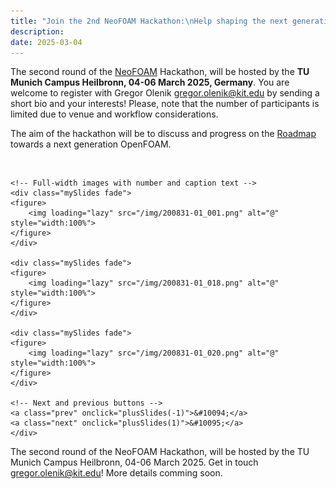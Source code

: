 ```yaml
---
title: "Join the 2nd NeoFOAM Hackathon:\nHelp shaping the next generation open-source CFD solver!"
description:
date: 2025-03-04
---
```


The second round of the [NeoFOAM](https://github.com/exasim-project/NeoFOAM) Hackathon, will be hosted by the **TU Munich Campus Heilbronn, 04-06 March 2025, Germany**.
You are welcome to register with Gregor Olenik [gregor.olenik@kit.edu](mailto:gregor.olenik@kit.edu) by sending a short bio and your interests! Please, note that the number of participants is limited due to venue and workflow considerations.

The aim of the hackathon will be to discuss and progress on the [Roadmap](https://github.com/orgs/exasim-project/projects/1/views/8) towards a next generation OpenFOAM.

<div class="section-content">
	<!-- The dots/circles -->
	<div style="text-align:center">
	<span class="dot" onclick="currentSlide(1)"></span>
	<span class="dot" onclick="currentSlide(2)"></span>
	<span class="dot" onclick="currentSlide(3)"></span>
	</div>
	<br>
	<div class="slideshow-container">

	<!-- Full-width images with number and caption text -->
	<div class="mySlides fade">
	<figure>
		<img loading="lazy" src="/img/200831-01_001.png" alt="@" style="width:100%">
	</figure>
	</div>

	<div class="mySlides fade">
	<figure>
		<img loading="lazy" src="/img/200831-01_018.png" alt="@" style="width:100%">
	</figure>
	</div>

	<div class="mySlides fade">
	<figure>
		<img loading="lazy" src="/img/200831-01_020.png" alt="@" style="width:100%">
	</figure>
	</div>

	<!-- Next and previous buttons -->
	<a class="prev" onclick="plusSlides(-1)">&#10094;</a>
	<a class="next" onclick="plusSlides(1)">&#10095;</a>
	</div>
</div>


The second round of the NeoFOAM Hackathon, will be hosted by the TU Munich Campus Heilbronn, 04-06 March 2025. Get in touch [gregor.olenik@kit.edu](mailto:gregor.olenik@tum.de)! More details comming soon.
